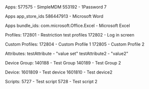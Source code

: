 
Apps:
577575 - SimpleMDM
553192 - 1Password 7

Apps app_store_ids
586447913 - Microsoft Word

Apps bundle_ids:
com.microsoft.Office.Excel - Microsoft Excel

Profiles:
172801 - Restriction test profiles
172802 - Log in screen

Custom Profiles:
172804 - Custom Profile 1
172805 - Custom Profile 2

Attributes:
testAttribute - "value set"
testAttribute2 - "value2"

Device Group:
140188 - Test Group
140189 - Test Group 2

Device:
1601809 - Test device
1601810 - Test device2

Scripts:
5727 - Test script
5728 - Test script 2